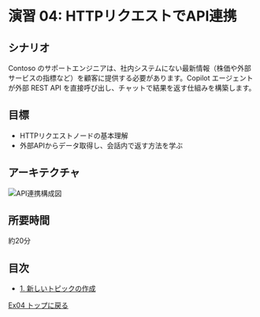 # 演習 04: HTTPリクエストでAPI連携

## シナリオ
Contoso のサポートエンジニアは、社内システムにない最新情報（株価や外部サービスの指標など）を顧客に提供する必要があります。Copilot エージェントが外部 REST API を直接呼び出し、チャットで結果を返す仕組みを構築します。

## 目標
- HTTPリクエストノードの基本理解
- 外部APIからデータ取得し、会話内で返す方法を学ぶ

## アーキテクチャ
![API連携構成図](https://microsoft.github.io/TechExcel-Designing-your-own-copilot-using-copilot-studio/media/ul0hkh0e.jpg)

## 所要時間
約20分

## 目次
- [1. 新しいトピックの作成](./0402.ja.md)

[Ex04 トップに戻る](./Ex04.ja.md)
